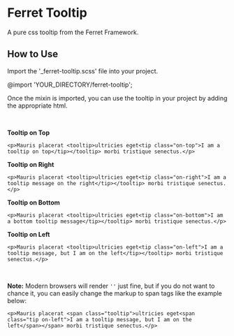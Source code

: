 Ferret Tooltip
==============

A pure css tooltip from the Ferret Framework.



How to Use
---

Import the '_ferret-tooltip.scss' file into your project.

  @import 'YOUR_DIRECTORY/ferret-tooltip';


Once the mixin is imported, you can use the tooltip in your project by adding the appropriate html.
 
<br>

<b>Tooltip on Top</b>

	<p>Mauris placerat <tooltip>ultricies eget<tip class="on-top">I am a tooltip on top</tip></tooltip> morbi tristique senectus.</p>


<b>Tooltip on Right</b>

	<p>Mauris placerat <tooltip>ultricies eget<tip class="on-right">I am a tooltip message on the right</tip></tooltip> morbi tristique senectus.</p>


<b>Tooltip on Bottom</b>

	<p>Mauris placerat <tooltip>ultricies eget<tip class="on-bottom">I am a bottom tooltip message</tip></tooltip> morbi tristique senectus.</p>


<b>Tooltip on Left</b>

	<p>Mauris placerat <tooltip>ultricies eget<tip class="on-left">I am a tooltip message, but I am on the left</tip></tooltip> morbi tristique senectus.</p>

<br>

<b>Note:</b> Modern browsers will render <code>'<tooltip>'</code> just fine, but if you do not want to chance it, you can easily change the markup to span tags like the example below:

	<p>Mauris placerat <span class="tooltip">ultricies eget<span class="tip on-left">I am a tooltip message, but I am on the left</span></span> morbi tristique senectus.</p>